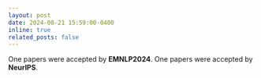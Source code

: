 ```yaml
---
layout: post
date: 2024-08-21 15:59:00-0400
inline: true
related_posts: false
---
```


One papers were accepted by **EMNLP2024**. One papers were accepted by **NeurIPS**.
